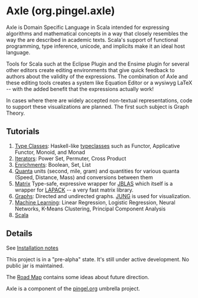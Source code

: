 
Axle (org.pingel.axle)
======================

Axle is Domain Specific Language in Scala intended for expressing
algorithms and mathematical concepts in a way that closely
resembles the way the are described in academic texts.
Scala's support of functional programming, type inference, unicode,
and implicits make it an ideal host language.

Tools for Scala such at the Eclipse Plugin and the Ensime plugin for
several other editors create editing environments that give quick
feedback to authors about the validity of the expressions.
The combination of Axle and these editing tools creates a system
like Equation Editor or a wysiwyg LaTeX --
with the added benefit that the expressions actually work!

In cases where there are widely accepted non-textual representations,
code to support these visualizations are planned.
The first such subject is Graph Theory.

Tutorials
---------

1. [Type Classes](https://github.com/adampingel/pingel.org/blob/master/axle/doc/TutorialTypeClasses.md): Haskell-like [typeclasses](http://www.haskell.org/haskellwiki/Typeclassopedia) such as Functor, Applicative Functor, Monoid, and Monad
1. [Iterators](https://github.com/adampingel/pingel.org/blob/master/axle/doc/TutorialIterators.md): Power Set, Permuter, Cross Product
1. [Enrichments](https://github.com/adampingel/pingel.org/blob/master/axle/doc/TutorialEnrichments.md): Boolean, Set, List
1. [Quanta](https://github.com/adampingel/pingel.org/blob/master/axle/doc/TutorialQuantum.md) units (second, mile, gram) and quantities for various quanta (Speed, Distance, Mass) and conversions between them
1. [Matrix](https://github.com/adampingel/pingel.org/blob/master/axle/doc/TutorialMatrix.md) Type-safe, expressive wrapper for [JBLAS](http://jblas.org/) which itself is a wrapper for [LAPACK](http://www.netlib.org/lapack/) -- a very fast matrix library.
1. [Graphs](https://github.com/adampingel/pingel.org/blob/master/axle/doc/TutorialGraph.md): Directed and undirected graphs.  [JUNG](http://jung.sourceforge.net/) is used for visualization.
1. [Machine Learning](https://github.com/adampingel/pingel.org/blob/master/axle/doc/TutorialMachineLearning.md): Linear Regression, Logistic Regression, Neural Networks, K-Means Clustering, Principal Component Analysis
1. [Scala](https://github.com/adampingel/pingel.org/blob/master/axle/doc/TutorialScala.md)

Details
-------

See [Installation notes](axle/doc/Installation.md)

This project is in a "pre-alpha" state.
It's still under active development.  No public jar is maintained.

The [Road Map](axle/doc/RoadMap.md) contains some ideas about future direction.

Axle is a component of the [pingel.org](./) umbrella project.

